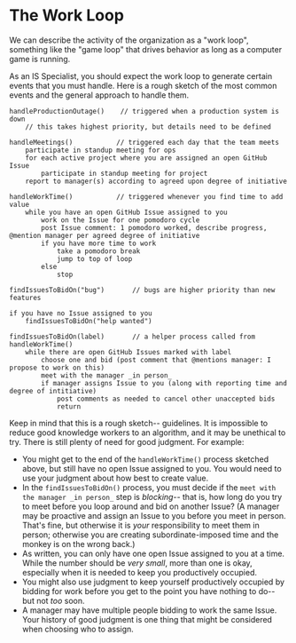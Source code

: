 # The Work Loop

We can describe the activity of the organization as a "work loop", something like the "game loop" that drives behavior as long as a computer game is running.

As an IS Specialist, you should expect the work loop to generate certain events that you must handle. Here is a rough sketch of the most common events and the general approach to handle them.

```
handleProductionOutage()	// triggered when a production system is down
    // this takes highest priority, but details need to be defined
	
handleMeetings()	       // triggered each day that the team meets
    participate in standup meeting for ops
    for each active project where you are assigned an open GitHub Issue
        participate in standup meeting for project
    report to manager(s) according to agreed upon degree of initiative

handleWorkTime()	       // triggered whenever you find time to add value
    while you have an open GitHub Issue assigned to you
        work on the Issue for one pomodoro cycle
        post Issue comment: 1 pomodoro worked, describe progress, @mention manager per agreed degree of initiative 
        if you have more time to work
            take a pomodoro break
            jump to top of loop
        else
            stop
        	
findIssuesToBidOn("bug")       // bugs are higher priority than new features
	
if you have no Issue assigned to you
    findIssuesToBidOn("help wanted")
     
findIssuesToBidOn(label)       // a helper process called from handleWorkTime()
    while there are open GitHub Issues marked with label
        choose one and bid (post comment that @mentions manager: I propose to work on this)
        meet with the manager _in person_
        if manager assigns Issue to you (along with reporting time and degree of intitiative)
            post comments as needed to cancel other unaccepted bids
            return
```

Keep in mind that this is a rough sketch-- guidelines. It is impossible to reduce good knowledge workers to an algorithm, and it may be unethical to try. There is still plenty of need for good judgment. For example:

- You might get to the end of the `handleWorkTime()` process sketched above, but still have no open Issue assigned to you. You would need to use your judgment about how best to create value.
- In the `findIssuesToBidOn()` process, you must decide if the `meet with the manager _in person_` step is *blocking*-- that is, how long do you try to meet before you loop around and bid on another Issue? (A manager may be proactive and assign an Issue to you before you meet in person. That's fine, but otherwise it is *your* responsibility to meet them in person; otherwise you are creating subordinate-imposed time and the monkey is on the wrong back.)
- As written, you can only have one open Issue assigned to you at a time. While the number should be *very small*, more than one is okay, especially when it is needed to keep you productively occupied.
- You might also use judgment to keep yourself productively occupied by bidding for work before you get to the point you have nothing to do-- but not *too* soon.
- A manager may have multiple people bidding to work the same Issue. Your history of good judgment is one thing that might be considered when choosing who to assign.
